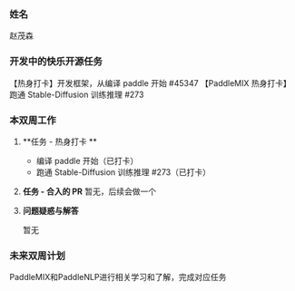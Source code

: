 ### 姓名

赵茂森

### 开发中的快乐开源任务

【热身打卡】开发框架，从编译 paddle 开始 #45347
【PaddleMIX 热身打卡】跑通 Stable-Diffusion 训练推理 #273



### 本双周工作

1. **任务 - 热身打卡 **
   - 编译 paddle 开始（已打卡）
   - 跑通 Stable-Diffusion 训练推理 #273（已打卡）


2. **任务 - 合入的 PR**
暂无，后续会做一个


3. **问题疑惑与解答**

   暂无



### 未来双周计划
PaddleMIX和PaddleNLP进行相关学习和了解，完成对应任务

